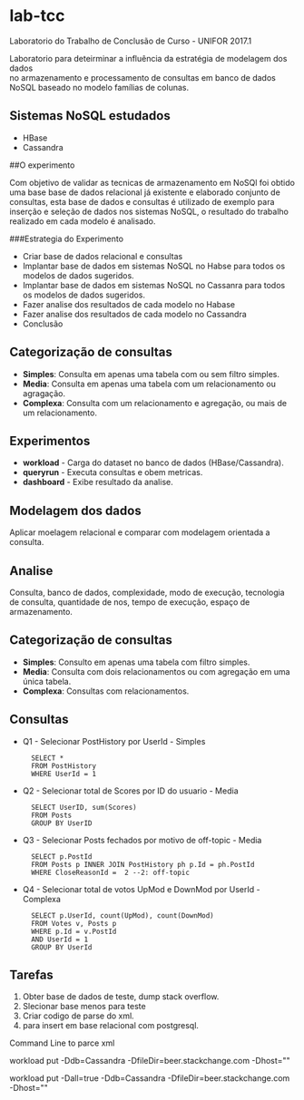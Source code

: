 # lab-tcc
Laboratorio do Trabalho de Conclusão de Curso  - UNIFOR 2017.1

Laboratorio para deteirminar a influência da estratégia de modelagem dos dados  
no armazenamento e processamento de consultas em banco de dados NoSQL baseado
no modelo famílias de colunas.

## Sistemas NoSQL estudados

* HBase
* Cassandra


##O experimento

Com objetivo de validar as tecnicas de armazenamento em NoSQl foi obtido uma base
base de dados relacional já existente e elaborado conjunto de consultas, esta base de dados e
consultas é utilizado de exemplo para inserção e seleção de dados nos sistemas
NoSQL, o resultado do trabalho realizado em cada modelo é analisado.

###Estrategia do Experimento

* Criar base de dados relacional e consultas
* Implantar base de dados em sistemas NoSQL no Habse para todos os modelos de dados sugeridos.
* Implantar base de dados em sistemas NoSQL no Cassanra para todos os modelos de dados sugeridos.
* Fazer analise dos resultados de cada modelo no Habase
* Fazer analise dos resultados de cada modelo no Cassandra
* Conclusão

## Categorização de consultas

* **Simples**: Consulta em apenas uma tabela com ou sem filtro simples.
* **Media**: Consulta em apenas uma tabela com um relacionamento ou agragação.
* **Complexa**: Consulta com um relacionamento e agregação, ou mais de um relacionamento.


## Experimentos

* **workload** - Carga do dataset no banco de dados (HBase/Cassandra).
* **queryrun** - Executa consultas e obem metricas.
* **dashboard** - Exibe resultado da analise.

## Modelagem dos dados

Aplicar moelagem relacional e comparar com modelagem orientada a consulta.

## Analise

Consulta, banco de dados, complexidade, modo de execução, tecnologia de consulta,
quantidade de nos, tempo de execução, espaço de armazenamento.

## Categorização de consultas

* **Simples**: Consulto em apenas uma tabela com filtro simples.
* **Media**: Consulta com dois relacionamentos ou com agregação em uma única tabela.
* **Complexa**: Consultas com relacionamentos.  

## Consultas

* Q1 - Selecionar PostHistory por UserId - Simples

        SELECT *
        FROM PostHistory
        WHERE UserId = 1

* Q2 - Selecionar total de Scores por ID do usuario - Media

        SELECT UserID, sum(Scores)
        FROM Posts
        GROUP BY UserID

* Q3 - Selecionar Posts fechados por motivo de off-topic - Media

        SELECT p.PostId
        FROM Posts p INNER JOIN PostHistory ph p.Id = ph.PostId
        WHERE CloseReasonId =  2 --2: off-topic


* Q4 - Selecionar total de votos UpMod e DownMod por UserId - Complexa

        SELECT p.UserId, count(UpMod), count(DownMod)
        FROM Votes v, Posts p
        WHERE p.Id = v.PostId
        AND UserId = 1
        GROUP BY UserId

## Tarefas

1. Obter base de dados de teste, dump stack overflow.
2. Slecionar base menos para teste
3. Criar codigo de parse do xml.
4. para insert em base relacional com postgresql.




Command Line to parce xml


workload put -Ddb=Cassandra -DfileDir=beer.stackchange.com -Dhost=""

workload put -Dall=true -Ddb=Cassandra -DfileDir=beer.stackchange.com -Dhost=""
